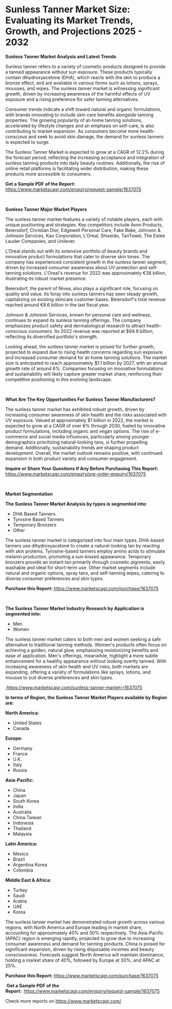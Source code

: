 <p><h1>Sunless Tanner Market Size: Evaluating its Market Trends, Growth, and Projections 2025 - 2032</h1></p><p><strong>Sunless Tanner Market Analysis and Latest Trends</strong></p>
<p><p>Sunless tanner refers to a variety of cosmetic products designed to provide a tanned appearance without sun exposure. These products typically contain dihydroxyacetone (DHA), which reacts with the skin to produce a bronze effect, and are available in various forms such as lotions, sprays, mousses, and wipes. The sunless tanner market is witnessing significant growth, driven by increasing awareness of the harmful effects of UV exposure and a rising preference for safer tanning alternatives.</p><p>Consumer trends indicate a shift toward natural and organic formulations, with brands innovating to include skin care benefits alongside tanning properties. The growing popularity of at-home tanning solutions, accelerated by lifestyle changes and an emphasis on self-care, is also contributing to market expansion. As consumers become more health-conscious and seek to avoid skin damage, the demand for sunless tanners is expected to surge. </p><p>The Sunless Tanner Market is expected to grow at a CAGR of 12.2% during the forecast period, reflecting the increasing acceptance and integration of sunless tanning products into daily beauty routines. Additionally, the rise of online retail platforms is facilitating wider distribution, making these products more accessible to consumers.</p></p>
<p><strong>Get a Sample PDF of the Report:&nbsp;</strong> <a href="https://www.marketscagr.com/enquiry/request-sample/1637075?utm_campaign=3440&utm_medium=2&utm_source=Github&utm_content=ia&utm_term=04042025&utm_id=sunless-tanner">https://www.marketscagr.com/enquiry/request-sample/1637075</a></p>
<p>&nbsp;</p>
<p><strong>Sunless Tanner Major Market Players</strong></p>
<p><p>The sunless tanner market features a variety of notable players, each with unique positioning and strategies. Key competitors include Avon Products, Beiersdorf, Christian Dior, Edgewell Personal Care, Fake Bake, Johnson & Johnson Services, Kao Corporation, L'Oreal, Shiseido, TanTowel, The Estee Lauder Companies, and Unilever.</p><p>L'Oreal stands out with its extensive portfolio of beauty brands and innovative product formulations that cater to diverse skin tones. The company has experienced consistent growth in the sunless tanner segment, driven by increased consumer awareness about UV protection and self-tanning solutions. L'Oreal's revenue for 2022 was approximately €38 billion, illustrating its robust market presence.</p><p>Beiersdorf, the parent of Nivea, also plays a significant role, focusing on quality and value. Its foray into sunless tanners has seen steady growth, capitalizing on existing skincare customer bases. Beiersdorf's total revenue reached around €8.6 billion in the last fiscal year.</p><p>Johnson & Johnson Services, known for personal care and wellness, continues to expand its sunless tanning offerings. The company emphasizes product safety and dermatological research to attract health-conscious consumers. Its 2022 revenue was reported at $94.9 billion, reflecting its diversified portfolio's strength.</p><p>Looking ahead, the sunless tanner market is poised for further growth, projected to expand due to rising health concerns regarding sun exposure and increased consumer demand for at-home tanning solutions. The market size is anticipated to reach approximately $1.1 billion by 2027, with an annual growth rate of around 6%. Companies focusing on innovative formulations and sustainability will likely capture greater market share, reinforcing their competitive positioning in this evolving landscape.</p></p>
<p>&nbsp;</p>
<p><strong>What Are The Key Opportunities For Sunless Tanner Manufacturers?</strong></p>
<p><p>The sunless tanner market has exhibited robust growth, driven by increasing consumer awareness of skin health and the risks associated with UV exposure. Valued at approximately $1 billion in 2022, the market is expected to grow at a CAGR of over 6% through 2030, fueled by innovative product formulations, including organic and vegan options. The rise of e-commerce and social media influences, particularly among younger demographics prioritizing natural-looking tans, is further propelling demand. Additionally, sustainability trends are shaping product development. Overall, the market outlook remains positive, with continued expansion in both product variety and consumer engagement.</p></p>
<p><strong>Inquire or Share Your Questions If Any Before Purchasing This Report:</strong> <a href="https://www.marketscagr.com/enquiry/pre-order-enquiry/1637075?utm_campaign=3440&utm_medium=2&utm_source=Github&utm_content=ia&utm_term=04042025&utm_id=sunless-tanner">https://www.marketscagr.com/enquiry/pre-order-enquiry/1637075</a></p>
<p>&nbsp;</p>
<p><strong>Market Segmentation</strong></p>
<p><strong>The Sunless Tanner Market Analysis by types is segmented into:</strong></p>
<p><ul><li>DHA Based Tanners</li><li>Tyrosine Based Tanners</li><li>Temporary Bronzers</li><li>Other</li></ul></p>
<p><p>The sunless tanner market is categorized into four main types. DHA-based tanners use dihydroxyacetone to create a natural-looking tan by reacting with skin proteins. Tyrosine-based tanners employ amino acids to stimulate melanin production, promoting a sun-kissed appearance. Temporary bronzers provide an instant tan primarily through cosmetic pigments, easily washable and ideal for short-term use. Other market segments include natural and organic options, spray tans, and self-tanning wipes, catering to diverse consumer preferences and skin types.</p></p>
<p><strong>Purchase this Report:&nbsp;</strong><a href="https://www.marketscagr.com/purchase/1637075?utm_campaign=3440&utm_medium=2&utm_source=Github&utm_content=ia&utm_term=04042025&utm_id=sunless-tanner">https://www.marketscagr.com/purchase/1637075</a></p>
<p>&nbsp;</p>
<p><strong>The Sunless Tanner Market Industry Research by Application is segmented into:</strong></p>
<p><ul><li>Men</li><li>Women</li></ul></p>
<p><p>The sunless tanner market caters to both men and women seeking a safe alternative to traditional tanning methods. Women's products often focus on achieving a golden, natural glow, emphasizing moisturizing benefits and ease of application. Men's offerings, meanwhile, highlight a more subtle enhancement for a healthy appearance without looking overtly tanned. With increasing awareness of skin health and UV risks, both markets are expanding, offering a variety of formulations like sprays, lotions, and mousse to suit diverse preferences and skin types.</p></p>
<p><a href="https://www.marketscagr.com/sunless-tanner-market-r1637075?utm_campaign=3440&utm_medium=2&utm_source=Github&utm_content=ia&utm_term=04042025&utm_id=sunless-tanner">&nbsp;https://www.marketscagr.com/sunless-tanner-market-r1637075</a></p>
<p><strong>In terms of Region, the Sunless Tanner Market Players available by Region are:</strong></p>
<p>
    <p> <strong> North America: </strong>
        <ul>
            <li>United States</li>
            <li>Canada</li>
        </ul>
        </p> 
    <p> <strong> Europe: </strong>
        <ul>
            <li>Germany</li>
            <li>France</li>
            <li>U.K.</li>
            <li>Italy</li>
            <li>Russia</li>
        </ul>
        </p> 
    <p> <strong> Asia-Pacific: </strong>
        <ul>
            <li>China</li>
            <li>Japan</li>
            <li>South Korea</li>
            <li>India</li>
            <li>Australia</li>
            <li>China Taiwan</li>
            <li>Indonesia</li>
            <li>Thailand</li>
            <li>Malaysia</li>
        </ul>
        </p> 
    <p> <strong> Latin America: </strong>
        <ul>
            <li>Mexico</li>
            <li>Brazil</li>
            <li>Argentina Korea</li>
            <li>Colombia</li>
        </ul>
        </p> 
    <p> <strong> Middle East & Africa: </strong>
        <ul>
            <li>Turkey</li>
            <li>Saudi</li>
            <li>Arabia</li>
            <li>UAE</li>
            <li>Korea</li>
        </ul>
    </p>
    </p>
<p><p>The sunless tanner market has demonstrated robust growth across various regions, with North America and Europe leading in market share, accounting for approximately 40% and 30% respectively. The Asia-Pacific (APAC) region is emerging rapidly, projected to grow due to increasing consumer awareness and demand for tanning products. China is poised for significant expansion, driven by rising disposable incomes and beauty consciousness. Forecasts suggest North America will maintain dominance, holding a market share of 40%, followed by Europe at 30%, and APAC at 25%.</p></p>
<p><strong>Purchase this Report: </strong><a href="https://www.marketscagr.com/purchase/1637075?utm_campaign=3440&utm_medium=2&utm_source=Github&utm_content=ia&utm_term=04042025&utm_id=sunless-tanner">https://www.marketscagr.com/purchase/1637075</a></p>
<p>&nbsp;<strong>Get a Sample PDF of the Report:&nbsp;&nbsp;</strong><a href="https://www.marketscagr.com/enquiry/request-sample/1637075?utm_campaign=3440&utm_medium=2&utm_source=Github&utm_content=ia&utm_term=04042025&utm_id=sunless-tanner">https://www.marketscagr.com/enquiry/request-sample/1637075</a></p>
<p><strong></strong></p>
<p>Check more reports on <a href="https://www.marketscagr.com/?utm_campaign=3440&utm_medium=2&utm_source=Github&utm_content=ia&utm_term=04042025&utm_id=sunless-tanner">https://www.marketscagr.com/</a></p>